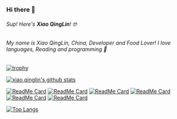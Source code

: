 ### Hi there 👋

###### Sup! Here's **Xiao QingLin**! 🤓 

###### My name is Xiao QingLin, China, Developer and Food Lover! I love languages, Reading and programming 🎈

[![trophy](https://github-profile-trophy.vercel.app/?username=mallowigi&theme=onedark)](https://github.com/ryo-ma/github-profile-trophy)

[![xiao qinglin's github stats](https://github-readme-stats.vercel.app/api?username=xqlip&count_private=true&show_icons=true&theme=radical&show_owner=true)](https://github.com/xqlip)

[![ReadMe Card](https://github-readme-stats.vercel.app/api/pin/?username=xqlip&repo=a-file-icon-web&theme=onedark)](https://github.com/xqlip/lin_terminal)
[![ReadMe Card](https://github-readme-stats.vercel.app/api/pin/?username=xqlip&repo=material-theme-jetbrains&theme=radical)](https://github.com/xqlip/tdd)
[![ReadMe Card](https://github-readme-stats.vercel.app/api/pin/?username=xqlip&repo=a-file-icon-idea&theme=nightowl)](https://github.com/rockyzhengwu/FoolNLTK)
[![ReadMe Card](https://github-readme-stats.vercel.app/api/pin/?username=xqlip&repo=mtslack&theme=dracula)](https://github.com/xqlip/django-choices)
[![ReadMe Card](https://github-readme-stats.vercel.app/api/pin/?username=xqlip&repo=material-dev-tools&theme=tokyonight)](https://github.com/xqlip/docker_practice)
[![ReadMe Card](https://github-readme-stats.vercel.app/api/pin/?username=xqlip&repo=notifications-preview-github&theme=cobalt)](https://github.com/xqlip/geektime-ELK)


[![Top Langs](https://github-readme-stats.vercel.app/api/top-langs/?username=xqlip&theme=radical)](https://github.com/anuraghazra/github-readme-stats)

<!--
**xqlip/xqlip** is a ✨ _special_ ✨ repository because its `README.md` (this file) appears on your GitHub profile.
Here are some ideas to get you started:

- 🔭 I’m currently working on ...
- 🌱 I’m currently learning ...
- 👯 I’m looking to collaborate on ...
- 🤔 I’m looking for help with ...
- 💬 Ask me about ...
- 📫 How to reach me: ...
- 😄 Pronouns: ...
- ⚡ Fun fact: ...
-->
